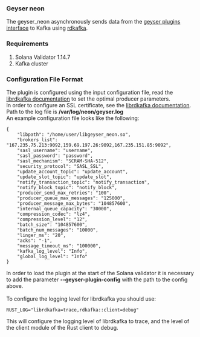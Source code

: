 ### Geyser neon

The geyser_neon asynchronously sends data from the [geyser plugins interface](https://docs.solana.com/developing/plugins/geyser-plugins) to Kafka using [rdkafka](https://github.com/fede1024/rust-rdkafka).

### Requirements
1. Solana Validator 1.14.7
2. Kafka cluster

### Configuration File Format
The plugin is configured using the input configuration file, read the [librdkafka documentation](https://docs.confluent.io/5.5.1/clients/librdkafka/md_CONFIGURATION.html) to set the optimal producer parameters.
\
In order to configure an SSL certificate, see the [librdkafka documentation](https://github.com/edenhill/librdkafka/blob/master/INTRODUCTION.md#ssl).
\
Path to the log file is **/var/log/neon/geyser.log**
\
An example configuration file looks like the following:
```
{
    "libpath": "/home/user/libgeyser_neon.so",
    "brokers_list": "167.235.75.213:9092,159.69.197.26:9092,167.235.151.85:9092",
    "sasl_username": "username",
    "sasl_password": "password",
    "sasl_mechanism": "SCRAM-SHA-512",
    "security_protocol": "SASL_SSL",
    "update_account_topic": "update_account",
    "update_slot_topic": "update_slot",
    "notify_transaction_topic": "notify_transaction",
    "notify_block_topic": "notify_block",
    "producer_send_max_retries": "100",
    "producer_queue_max_messages": "125000",
    "producer_message_max_bytes": "104857600",
    "internal_queue_capacity": "30000",
    "compression_codec": "lz4",
    "compression_level": "12",
    "batch_size": "104857600",
    "batch_num_messages": "10000",
    "linger_ms": "20",
    "acks": "-1",
    "message_timeout_ms": "100000",
    "kafka_log_level": "Info",
    "global_log_level": "Info"
}
```
In order to load the plugin at the start of the Solana validator it is necessary to add the parameter
**--geyser-plugin-config** with the path to the config above.
\
\
To configure the logging level for librdkafka you should use:
```
RUST_LOG="librdkafka=trace,rdkafka::client=debug"
```
This will configure the logging level of librdkafka to trace, and the level of the client module of the Rust client to debug.

